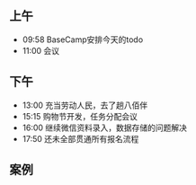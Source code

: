 ## 上午
* 09:58 BaseCamp安排今天的todo
* 11:00 会议
## 下午
* 13:00 充当劳动人民，去了趟八佰伴
* 15:15 购物节开发，任务分配会议
* 16:00 继续微信资料录入，数据存储的问题解决
* 17:50 还未全部贯通所有报名流程
## 案例
